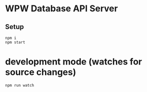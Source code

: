 # WPW Database API Server

## Setup
```
npm i
npm start
```

# development mode (watches for source changes)
```
npm run watch
```
